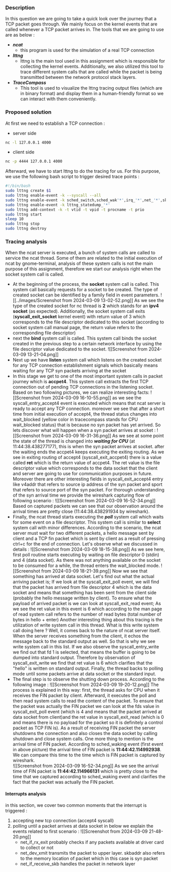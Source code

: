### Description 
In this question we are going to take a quick look over the journey that a TCP packet goes through. We mainly focus on the kernel events that are called whenever a TCP packet arrives in. The tools that we are going to use are as below : 
- ***ncat***
	- this program is used for the simulation of a real TCP connection 
- ***lttng***
	- lttng is the main tool used in this assignment which is responsible for collecting the kernel events. Additionally, we also utilized this tool to trace different system calls that are called while the packet is being transmitted between the network protocol stack layers.
- ***TraceCompass***
	- This tool is used to visualize the lttng tracing output files (which are in binary format) and display them in a human-friendly format so we can interact with them conveniently.
### Proposed solution
At first we need to establish a TCP connection :
- server side
``` bash
nc -l 127.0.0.1 4000
```
- client side
``` bash
nc -p 4444 127.0.0.1 4000
```
Afterward, we have to start lttng to do the tracing for us. For this purpose, we use the following bash script to trigger desired trace points :
``` bash
#!/bin/bash
sudo lttng create $1
sudo lttng enable-event -k --syscall --all
sudo lttng enable-event -k sched_switch,sched_wak'*',irq_'*',net_'*',skb_'*'
sudo lttng enable-event -k lttng_statedump_'*'
sudo lttng add-context -k -t vtid -t vpid -t procname -t prio
sudo lttng start
sleep 10
sudo lttng stop
sudo lttng destroy
```
### Tracing analysis
When the ncat server is executed, a bunch of system calls are called to service the ncat thread.  Some of them are related to the initial execution of ncat by gnome-terminal, analysis of these system calls is not the main purpose of this assignment, therefore we start our analysis right when the socket system call is called.
- At the beginning of the process, the **socket** system call is called. This system call basically requests for a socket to be created. The type of created socket can be identified by a family field in event parameters. 
	![[../images/Screenshot from 2024-03-09 13-02-52.png]] As we see the type of the created socket for nc thread is **2** which stands for an **ipv4 socket** (as expected). Additionally, the socket system call exits (**syscall_exit_socket** kernel event) with return value of 3 which corresponds to the file descriptor dedicated to this socket (according to socket system call manual page, the return value refers to the corresponding file descriptor)
- next the **bind** system call is called. This system call binds the socket created in the previous step to a certain network interface by using the file descriptor value dedicated to the socket. 
	![[Screenshot from 2024-03-09 13-21-04.png]]
- Next up we have **listen** system call which listens on the created socket for any TCP connection establishment signals which basically means waiting for any TCP syn packets arriving at the socket 
- In this stage we get to one of the most important system calls in packet journey which is **accpet4**. This system call extracts the first TCP connection out of pending TCP connections in the listening socket. Based on two following pictures, we can realize interesting facts:
	![[Screenshot from 2024-03-09 16-10-55.png]]
	as we see the syscall_entry_accept4 event is executed which means that ncat server is ready to accept any TCP connection. moreover we see that after a short time from initial execution of accept4, the thread status changes into wait_blocked (yellow color in tracecompass stands for CPU wait_blocked status) that is because no syn packet has yet arrived. So lets discover what will happen when a syn packet arrives at socket :
	![[Screenshot from 2024-03-09 16-31-36.png]]
	As we see at some point the state of the thread is changed into ***waiting for CPU*** (at 11:44:38.438277177), this is when the syn packet arrives at socket. after the waiting ends the accpet4 keeps executing the exiting routing. As we see in exiting routing of accept4 (syscall_exit_accpet4) there is a value called **ret** which is the return value of accpet4. The ret value is the file descriptor value which corresponds to the data socket that the client and server are going to use for communication purposes in future. Moreover there are other interesting fields in syscall_exit_accept4 entry like v4addr that refers to source ip address of the syn packet and sport that refers to source port of the syn packet. For thorough understanding of the syn arrival time we provide the wireshark capturing flow of following scenario :
	![[Screenshot from 2024-03-09 16-52-34.png]]
	Based on captured packets we can see that our observation around the arrival times are pretty close (11:44:38.438291934 by wireshark).
- Finally, the ncat thread starts executing the ***poll*** system call which waits for some event on a file descriptor. This system call is similar to **select** system call with minor differences. According to the scenario, the ncat server must wait for two different packets, a hello message sent by client and a TCP fin packet which is sent by client as a result of pressing ctrl+c for the end of connection. Let's observe what we discussed in details :
	![[Screenshot from 2024-03-09 18-15-38.png]]
	As we see here, first poll routine starts executing by waiting on file descriptor 0 (stdin) and 4 (data socket). As there was not anything available on the socket to be consumed for a while, the thread enters the wait_blocked mode.
	![[Screenshot from 2024-03-09 18-21-39.png]]
	Now we see that something has arrived at data socket. Let's find out what the actual arriving packet is; If we look at the syscall_exit_poll event, we will find that the packet has arrived from file descriptor 4 which is the data socket and means that something has been sent from the client side (probably the hello message written by client). To ensure what the payload of arrived packet is we can look at syscall_exit_read event; As we see the ret value in this event is 6 which according to the man page of read system call refers to the number of read bytes (total number of bytes in hello + enter)
	Another interesting thing about this tracing is the utilization of write system call in this thread. What is this write system call doing here ? 
	Well, it comes back to the nature of ncat server itself. When the server receives something from the client, it echos the message back to the standard output as well. So that is why we see write system call in this list.
	If we also observe the syscall_entry_write we find out that fd 1 is selected, that means the buffer is going to be dumped into standard output. Therefore by observation of syscall_exit_write we find that ret value is 6 which clarifies that the "hello" is written on standard output.
	Finally, the thread backs to polling mode until some packets arrive at data socket or the standard input.
- The final step is to observe the shutting down process. According to the following image :
	![[Screenshot from 2024-03-09 19-20-12.png]]
	The process is explained in this way: first, the thread asks for CPU when it receives the FIN packet by client. Afterward, it executes the poll and then read system calls to read the content of the packet. To ensure that the packet was actually the FIN packet we can look at the fds value in syscall_exit_poll event (which is 4 and means that the packet arrived at data socket from client)and the ret value in syscall_exit_read (which is 0 and means there is no payload for the packet so it is definitely a control packet as TCP FIN is). As a result of receiving FIN packet the server shutdowns the connection and also closes the data socket by calling shutdown and close system calls. 
	One more thing to mention is the arrival time of FIN packet. According to sched_waking event (first event in above picture) the arrival time of FIN packet is **11:44:42.114992938**. We can compare this time to the time which is FIN packet is captured by wireshark.   
	![[Screenshot from 2024-03-09 16-52-34.png]]
	As we see the arrival time of FIN packet is **11:44:42.114966131** which is pretty close to the time that we captured according to sched_waking event and clarifies the fact that the packet was actually the FIN packet.
#### Interrupts analysis 
in this section, we cover two common moments that the interrupt is triggered :
1. accepting new tcp connection (accept4 syscall)
2. polling until a packet arrives at data socket
	in below we explain the events related to first scenario :
	![[Screenshot from 2024-03-09 21-48-20.png]]
	- net_if_rx_exit  probably checks if any packets available at driver card to collect or not
	- net_dev_xmit transmits the packet to upper layer. skbaddr also refers to the memory location of packet which in this case is syn packet
	- net_if_receive_skb handles the packet in network layer